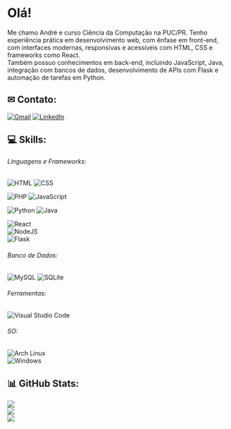 # Olá!

Me chamo André e curso Ciência da Computação na PUC/PR. Tenho experiência prática em desenvolvimento web, com ênfase em front-end, com interfaces modernas, responsivas e acessíveis com HTML, CSS e frameworks como React. </br>
Também possuo conhecimentos em back-end, incluindo JavaScript, Java, integração com bancos de dados, desenvolvimento de APIs com Flask e automação de tarefas em Python.

## ✉ Contato:
[![Gmail](https://img.shields.io/badge/Gmail-D14836?logo=gmail&logoColor=white)](mailto:andreestevesarantes19@gmail.com) 
[![LinkedIn](https://custom-icon-badges.demolab.com/badge/LinkedIn-0A66C2?logo=linkedin-white&logoColor=fff)](https://www.linkedin.com/in/andréestevesarantes-3b5272235)

## 💻 Skills:
###### Linguagens e Frameworks:
![HTML](https://img.shields.io/badge/HTML-%23E34F26.svg?logo=html5&logoColor=white) 
![CSS](https://img.shields.io/badge/CSS-639?logo=css&logoColor=fff) </br>

![PHP](https://img.shields.io/badge/php-%23777BB4.svg?&logo=php&logoColor=white) 
![JavaScript](https://img.shields.io/badge/JavaScript-F7DF1E?logo=javascript&logoColor=000) </br>

![Python](https://img.shields.io/badge/Python-3776AB?logo=python&logoColor=fff) 
![Java](https://img.shields.io/badge/Java-%23ED8B00.svg?logo=openjdk&logoColor=white) 

![React](https://img.shields.io/badge/React-%2320232a.svg?logo=react&logoColor=%2361DAFB) </br>
![NodeJS](https://img.shields.io/badge/Node.js-6DA55F?logo=node.js&logoColor=white) </br>
![Flask](https://img.shields.io/badge/Flask-000?logo=flask&logoColor=fff) 

###### Banco de Dados:
![MySQL](https://img.shields.io/badge/MySQL-4479A1?logo=mysql&logoColor=fff) 
![SQLite](https://img.shields.io/badge/SQLite-%2307405e.svg?logo=sqlite&logoColor=white)  

###### Ferramentas:
![Visual Studio Code](https://custom-icon-badges.demolab.com/badge/Visual%20Studio%20Code-0078d7.svg?logo=vsc&logoColor=white)


###### SO:
![Arch Linux](https://img.shields.io/badge/Arch%20Linux-1793D1?logo=arch-linux&logoColor=fff) </br>
![Windows](https://custom-icon-badges.demolab.com/badge/Windows-0078D6?logo=windows11&logoColor=white)

## 📊 GitHub Stats:
![](https://github-readme-stats.vercel.app/api?username=DJoverdant&theme=highcontrast&hide_border=false&include_all_commits=false&count_private=true)<br/>
![](https://nirzak-streak-stats.vercel.app/?user=DJoverdant&theme=highcontrast&hide_border=false)<br/>
![](https://github-readme-stats.vercel.app/api/top-langs/?username=DJoverdant&theme=highcontrast&hide_border=false&include_all_commits=false&count_private=true&layout=compact)
